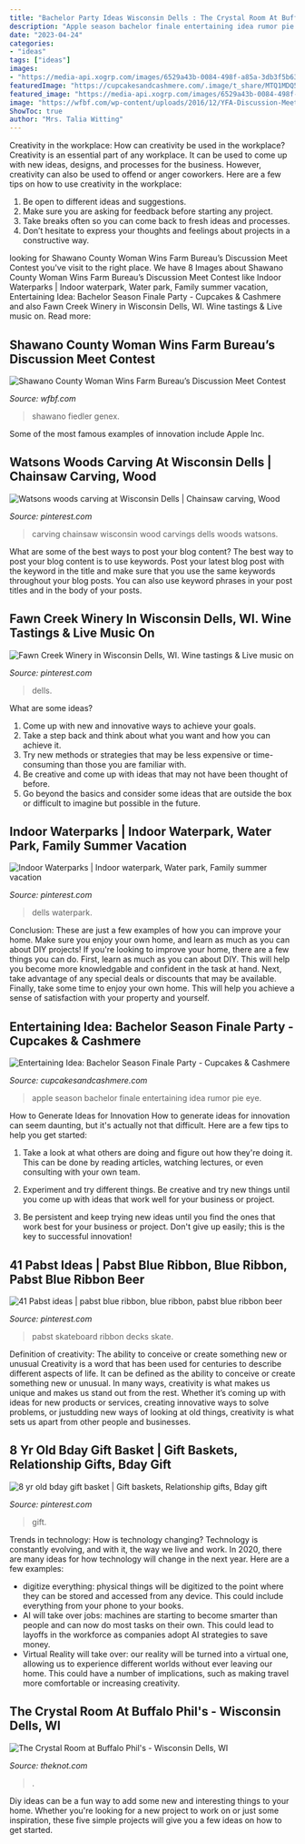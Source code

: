 ```yaml
---
title: "Bachelor Party Ideas Wisconsin Dells : The Crystal Room At Buffalo Phil&#039;s"
description: "Apple season bachelor finale entertaining idea rumor pie eye"
date: "2023-04-24"
categories:
- "ideas"
tags: ["ideas"]
images:
- "https://media-api.xogrp.com/images/6529a43b-0084-498f-a85a-3db3f5b63031~rs_2001.480.fit.jpg"
featuredImage: "https://cupcakesandcashmere.com/.image/t_share/MTQ1MDQ5Njg3MzI4NTY0NTgz/apple-pies.jpg"
featured_image: "https://media-api.xogrp.com/images/6529a43b-0084-498f-a85a-3db3f5b63031~rs_2001.480.fit.jpg"
image: "https://wfbf.com/wp-content/uploads/2016/12/YFA-Discussion-Meet-Kristi-Fiedler_web-768x660.jpg"
ShowToc: true
author: "Mrs. Talia Witting"
---
```



Creativity in the workplace: How can creativity be used in the workplace?
Creativity is an essential part of any workplace. It can be used to come up with new ideas, designs, and processes for the business. However, creativity can also be used to offend or anger coworkers. Here are a few tips on how to use creativity in the workplace: 
1. Be open to different ideas and suggestions.
2. Make sure you are asking for feedback before starting any project. 
3. Take breaks often so you can come back to fresh ideas and processes. 
4. Don’t hesitate to express your thoughts and feelings about projects in a constructive way.

	

		
looking for Shawano County Woman Wins Farm Bureau’s Discussion Meet Contest you've visit to the right place. We have 8 Images about Shawano County Woman Wins Farm Bureau’s Discussion Meet Contest like Indoor Waterparks | Indoor waterpark, Water park, Family summer vacation, Entertaining Idea: Bachelor Season Finale Party - Cupcakes &amp; Cashmere and also Fawn Creek Winery in Wisconsin Dells, WI. Wine tastings &amp; Live music on. Read more:
		
    
## Shawano County Woman Wins Farm Bureau’s Discussion Meet Contest

<img loading=lazy src="https://wfbf.com/wp-content/uploads/2016/12/YFA-Discussion-Meet-Kristi-Fiedler_web-768x660.jpg" onerror="this.onerror=null;this.src='https://tse2.mm.bing.net/th?id=OIP.6qXpV1wQKdLGt3p4uuJ-vgHaGX&amp;pid=15.1';" alt="Shawano County Woman Wins Farm Bureau’s Discussion Meet Contest">

_Source: wfbf.com_

>shawano fiedler genex. 

	

Some of the most famous examples of innovation include Apple Inc.

    
## Watsons Woods Carving At Wisconsin Dells | Chainsaw Carving, Wood

<img loading=lazy src="https://i.pinimg.com/736x/cc/43/aa/cc43aa0d86dc6906fd0332678ebd4132--chainsaw-carvings-wood-carvings.jpg" onerror="this.onerror=null;this.src='https://tse4.mm.bing.net/th?id=OIP.IEsInh-Cfb3P3mA5iNH7UQHaJ4&amp;pid=15.1';" alt="Watsons woods carving at Wisconsin Dells | Chainsaw carving, Wood">

_Source: pinterest.com_

>carving chainsaw wisconsin wood carvings dells woods watsons. 

	

What are some of the best ways to post your blog content?
The best way to post your blog content is to use keywords. Post your latest blog post with the keyword in the title and make sure that you use the same keywords throughout your blog posts. You can also use keyword phrases in your post titles and in the body of your posts.

    
## Fawn Creek Winery In Wisconsin Dells, WI. Wine Tastings &amp; Live Music On

<img loading=lazy src="https://i.pinimg.com/originals/d4/44/29/d44429347d8e8b6d3eaf64250477c2d6.jpg" onerror="this.onerror=null;this.src='https://tse3.mm.bing.net/th?id=OIP.Ih4ks8_zTev2vuLZ2U-dcQHaJ4&amp;pid=15.1';" alt="Fawn Creek Winery in Wisconsin Dells, WI. Wine tastings &amp; Live music on">

_Source: pinterest.com_

>dells. 

	

What are some ideas?
1. Come up with new and innovative ways to achieve your goals. 
2. Take a step back and think about what you want and how you can achieve it. 
3. Try new methods or strategies that may be less expensive or time-consuming than those you are familiar with. 
4. Be creative and come up with ideas that may not have been thought of before. 
5. Go beyond the basics and consider some ideas that are outside the box or difficult to imagine but possible in the future.

    
## Indoor Waterparks | Indoor Waterpark, Water Park, Family Summer Vacation

<img loading=lazy src="https://i.pinimg.com/736x/9f/34/ca/9f34caec46e41ab791a14f27944b4b30.jpg" onerror="this.onerror=null;this.src='https://tse1.mm.bing.net/th?id=OIP.4U9BxfEKnQQqk88lk6ftGwHaEK&amp;pid=15.1';" alt="Indoor Waterparks | Indoor waterpark, Water park, Family summer vacation">

_Source: pinterest.com_

>dells waterpark. 

	

Conclusion: These are just a few examples of how you can improve your home. Make sure you enjoy your own home, and learn as much as you can about DIY projects!
If you're looking to improve your home, there are a few things you can do. First, learn as much as you can about DIY. This will help you become more knowledgable and confident in the task at hand. Next, take advantage of any special deals or discounts that may be available. Finally, take some time to enjoy your own home. This will help you achieve a sense of satisfaction with your property and yourself.

    
## Entertaining Idea: Bachelor Season Finale Party - Cupcakes &amp; Cashmere

<img loading=lazy src="https://cupcakesandcashmere.com/.image/t_share/MTQ1MDQ5Njg3MzI4NTY0NTgz/apple-pies.jpg" onerror="this.onerror=null;this.src='https://tse4.mm.bing.net/th?id=OIP.QP0T5s-CEFK-YmW4xb73ZQHaLG&amp;pid=15.1';" alt="Entertaining Idea: Bachelor Season Finale Party - Cupcakes &amp; Cashmere">

_Source: cupcakesandcashmere.com_

>apple season bachelor finale entertaining idea rumor pie eye. 

	

How to Generate Ideas for Innovation
How to generate ideas for innovation can seem daunting, but it's actually not that difficult. Here are a few tips to help you get started:
1. Take a look at what others are doing and figure out how they're doing it. This can be done by reading articles, watching lectures, or even consulting with your own team.

2. Experiment and try different things. Be creative and try new things until you come up with ideas that work well for your business or project.

3. Be persistent and keep trying new ideas until you find the ones that work best for your business or project. Don't give up easily; this is the key to successful innovation!

    
## 41 Pabst Ideas | Pabst Blue Ribbon, Blue Ribbon, Pabst Blue Ribbon Beer

<img loading=lazy src="https://i.pinimg.com/236x/93/54/f8/9354f815c79869521e3236c0bc2e1899--skateboard-design-skate-decks.jpg" onerror="this.onerror=null;this.src='https://tse1.mm.bing.net/th?id=OIP.TB4VnIbGD_85EWTkTKUKoACQGx&amp;pid=15.1';" alt="41 Pabst ideas | pabst blue ribbon, blue ribbon, pabst blue ribbon beer">

_Source: pinterest.com_

>pabst skateboard ribbon decks skate. 

	

Definition of creativity: The ability to conceive or create something new or unusual
Creativity is a word that has been used for centuries to describe different aspects of life. It can be defined as the ability to conceive or create something new or unusual. In many ways, creativity is what makes us unique and makes us stand out from the rest. Whether it’s coming up with ideas for new products or services, creating innovative ways to solve problems, or justudding new ways of looking at old things, creativity is what sets us apart from other people and businesses.

    
## 8 Yr Old Bday Gift Basket | Gift Baskets, Relationship Gifts, Bday Gift

<img loading=lazy src="https://i.pinimg.com/736x/94/0b/c1/940bc1c5ad82fb08c3eb25d96d7c5f5d--gift-basket-ideas-cute-gift-ideas.jpg" onerror="this.onerror=null;this.src='https://tse1.mm.bing.net/th?id=OIP.M23_Bver5gYnRYNZN9FxrQHaJ3&amp;pid=15.1';" alt="8 yr old bday gift basket | Gift baskets, Relationship gifts, Bday gift">

_Source: pinterest.com_

>gift. 

	

Trends in technology: How is technology changing?
Technology is constantly evolving, and with it, the way we live and work. In 2020, there are many ideas for how technology will change in the next year. Here are a few examples: 
- digitize everything: physical things will be digitized to the point where they can be stored and accessed from any device. This could include everything from your phone to your books. 
- AI will take over jobs: machines are starting to become smarter than people and can now do most tasks on their own. This could lead to layoffs in the workforce as companies adopt AI strategies to save money. 
- Virtual Reality will take over: our reality will be turned into a virtual one, allowing us to experience different worlds without ever leaving our home. This could have a number of implications, such as making travel more comfortable or increasing creativity.

    
## The Crystal Room At Buffalo Phil&#039;s - Wisconsin Dells, WI

<img loading=lazy src="https://media-api.xogrp.com/images/6529a43b-0084-498f-a85a-3db3f5b63031~rs_2001.480.fit.jpg" onerror="this.onerror=null;this.src='https://tse4.mm.bing.net/th?id=OIP.ZFAm6lgxxSsH5hsRmVeJvwHaFH&amp;pid=15.1';" alt="The Crystal Room at Buffalo Phil&#039;s - Wisconsin Dells, WI">

_Source: theknot.com_

>. 

	

Diy ideas can be a fun way to add some new and interesting things to your home. Whether you're looking for a new project to work on or just some inspiration, these five simple projects will give you a few ideas on how to get started.

